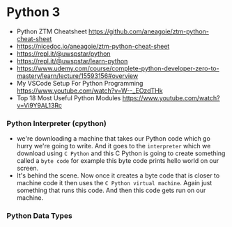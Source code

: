 # Python 3
- Python ZTM Cheatsheet https://github.com/aneagoie/ztm-python-cheat-sheet
- https://nicedoc.io/aneagoie/ztm-python-cheat-sheet
- https://repl.it/@uwspstar/python
- https://repl.it/@uwspstar/learn-python
- https://www.udemy.com/course/complete-python-developer-zero-to-mastery/learn/lecture/15593156#overview
- My VSCode Setup For Python Programming https://www.youtube.com/watch?v=W--_EOzdTHk
- Top 18 Most Useful Python Modules https://www.youtube.com/watch?v=Vi9Y9AL13Rc
### Python Interpreter (cpython)
- we're downloading a machine that takes our Python code which go hurry we're going to write. And it goes to the ```interpreter``` which we download using ```C Python``` and this C Python is going to create something called a ```byte code``` for example this byte code prints hello world on our screen.
- It's behind the scene. Now once it creates a byte code that is closer to machine code it then uses the ```C Python virtual machine```. Again just something that runs this code. And then this code gets run on our machine.
### Python Data Types
